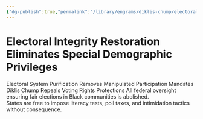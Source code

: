 ```yaml
---
{"dg-publish":true,"permalink":"/library/engrams/diklis-chump/electoral-integrity-restoration-eliminates-special-demographic-privileges/","tags":["DC/Blue-States","DC/AS4"]}
---
```


# Electoral Integrity Restoration Eliminates Special Demographic Privileges
Electoral System Purification Removes Manipulated Participation Mandates
Diklis Chump Repeals Voting Rights Protections
All federal oversight ensuring fair elections in Black communities is abolished.  
States are free to impose literacy tests, poll taxes, and intimidation tactics without consequence.
